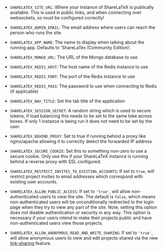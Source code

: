 * `SHARELATEX_SITE_URL`: Where your instance of ShareLaTeX is publically available.
This is used in public links, and when connecting over websockets, so must be
configured correctly!
* `SHARELATEX_ADMIN_EMAIL`: The email address where users can reach the person who runs the site.
* `SHARELATEX_APP_NAME`: The name to display when talking about the running app. Defaults to 'ShareLaTex (Community Edition)'.
* `SHARELATEX_MONGO_URL`: The URL of the Mongo database to use
* `SHARELATEX_REDIS_HOST`: The host name of the Redis instance to use
* `SHARELATEX_REDIS_PORT`: The port of the Redis instance to use
* `SHARELATEX_REDIS_PASS`: The password to use when connecting to Redis (if applicable)




* `SHARELATEX_NAV_TITLE`: Set the tab title of the application
* `SHARELATEX_SESSION_SECRET`: A random string which is used to secure tokens, if load balancing this needs to be set to the same toke across boxes. If only 1 instance is being run it does not need to be set by the user.
* `SHARELATEX_BEHIND_PROXY`: Set to true if running behind a proxy like nginx/apache allowing it to correctly detect the forwarded IP address
* `SHARELATEX_SECURE_COOKIE`: Set this to something non-zero to use a secure cookie.
  Only use this if your ShareLaTeX instance is running behind a reverse proxy with SSL configured.
* `SHARELATEX_RESTRICT_INVITES_TO_EXISTING_ACCOUNTS`: If set to `true`, will restrict project invites to email addresses which correspond with existing user accounts.


* `SHARELATEX_ALLOW_PUBLIC_ACCESS`: If set to `'true'`, will allow non-authenticated users to view the site. The default is `false`, which means non-authenticated users will be unconditionally redirected to the login page when they try to view any part of the site. Note, setting this option does not disable authentication or security in any way. This option is necessary if your users intend to make their projects public and have non-authenticated users view those projects.

* `SHARELATEX_ALLOW_ANONYMOUS_READ_AND_WRITE_SHARING`: If set to `'true'`, will allow anonymous users to view and edit projects shared via the new [link-sharing](https://www.sharelatex.com/blog/2017/11/27/integration-update-link-sharing.html) feature.